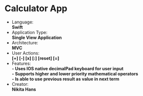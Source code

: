 # Calculator App
* Language: <br> <b>Swift</b>
* Application Type: <br> <b>Single View Application</b>
* Architecture: <br> <b>MVC</b>
* User Actions: <br> <b>[+] [-] [x] [:] [reset] [=]</b>
* Features:<br> <b> - Uses IOS native decimalPad keyboard for user input</b>
           <br> <b> - Supports higher and lower priority mathematical operators</b>
           <br> <b> - Is able to use previous result as value in next term</b>
* Creator: <br> <b>Nikita Hans</b>
